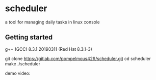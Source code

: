 # scheduler

a tool for managing daily tasks in linux console

## Getting started
g++ (GCC) 8.3.1 20190311 (Red Hat 8.3.1-3)

git clone https://gitlab.com/pompelmous429/scheduler.git
cd scheduler
make
./scheduler

demo video: 
